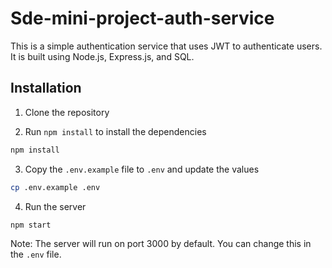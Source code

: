 # Sde-mini-project-auth-service

This is a simple authentication service that uses JWT to authenticate users. It is built using Node.js, Express.js, and SQL.


## Installation

1. Clone the repository

2. Run `npm install` to install the dependencies
``` bash
npm install
```
3. Copy the `.env.example` file to `.env` and update the values
``` bash
cp .env.example .env
```

4. Run the server
``` bash
npm start
```


Note: The server will run on port 3000 by default. You can change this in the `.env` file.
